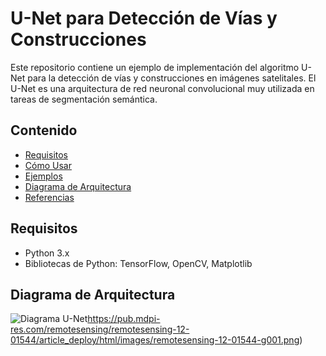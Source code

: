 # U-Net para Detección de Vías y Construcciones

Este repositorio contiene un ejemplo de implementación del algoritmo U-Net para la detección de vías y construcciones en imágenes satelitales. El U-Net es una arquitectura de red neuronal convolucional muy utilizada en tareas de segmentación semántica.

## Contenido

- [Requisitos](#requisitos)
- [Cómo Usar](#cómo-usar)
- [Ejemplos](#ejemplos)
- [Diagrama de Arquitectura](#diagrama-de-arquitectura)
- [Referencias](#referencias)

## Requisitos

- Python 3.x
- Bibliotecas de Python: TensorFlow, OpenCV, Matplotlib

## Diagrama de Arquitectura
![Diagrama U-Net](https://pub.mdpi-res.com/remotesensing/remotesensing-12-01544/article_deploy/html/images/remotesensing-12-01544-g001.png)https://pub.mdpi-res.com/remotesensing/remotesensing-12-01544/article_deploy/html/images/remotesensing-12-01544-g001.png)
